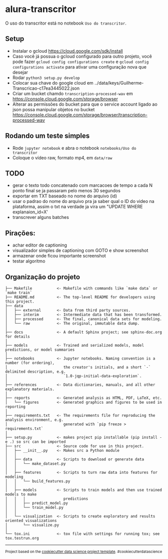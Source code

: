 alura-transcritor
==============================

O uso do transcritor está no notebook `Uso do transcritor`.

Setup
-----

- Instalar o gcloud https://cloud.google.com/sdk/install
- Caso você já possua o gcloud configurado para outro projeto, você pode fazer `gcloud config configurations create` e `gcloud config configurations activate`  para ativar uma configuração nova que desejar
- Rodar `python3 setup.py develop`
- Colocar sua chave do google cloud em ../data/keys/Guilherme-Transcricao-c17ea3445022.json
- Criar um bucket chamdo `transcription-processed-wav` em https://console.cloud.google.com/storage/browser
- Alterar as permissões do bucket para que o service account ligado ao json possa manipular objetos no bucket https://console.cloud.google.com/storage/browser/transcription-processed-wav

Rodando um teste simples
------------------------

- Rode `jupyter notebook` e abra o notebook `notebooks/Uso do transcritor`
- Coloque o vídeo raw, formato mp4, em `data/raw`

TODO
----

- gerar o texto todo concatenado com marcacoes de tempo a cada N ponto final se ja passaram pelo menos 30 segundos
- exportar em TXT baseado no nome do arquivo (id)
- usar o padrao do nome do arquivo pra ja saber qual o ID do video na plataforma, assim o txt na verdade ja vira um "UPDATE WHERE explanaion_id=X'
- transcrever alguns batches

Pirações:
---------

- achar editor de captioning
- visualizador simples de captioning com GOTO e show screenshot
- armazenar onde ficou importante screenshot
- testar algoritmo

Organização do projeto
------------

    ├── Makefile           <- Makefile with commands like `make data` or `make train`
    ├── README.md          <- The top-level README for developers using this project.
    ├── data
    │   ├── external       <- Data from third party sources.
    │   ├── interim        <- Intermediate data that has been transformed.
    │   ├── processed      <- The final, canonical data sets for modeling.
    │   └── raw            <- The original, immutable data dump.
    │
    ├── docs               <- A default Sphinx project; see sphinx-doc.org for details
    │
    ├── models             <- Trained and serialized models, model predictions, or model summaries
    │
    ├── notebooks          <- Jupyter notebooks. Naming convention is a number (for ordering),
    │                         the creator's initials, and a short `-` delimited description, e.g.
    │                         `1.0-jqp-initial-data-exploration`.
    │
    ├── references         <- Data dictionaries, manuals, and all other explanatory materials.
    │
    ├── reports            <- Generated analysis as HTML, PDF, LaTeX, etc.
    │   └── figures        <- Generated graphics and figures to be used in reporting
    │
    ├── requirements.txt   <- The requirements file for reproducing the analysis environment, e.g.
    │                         generated with `pip freeze > requirements.txt`
    │
    ├── setup.py           <- makes project pip installable (pip install -e .) so src can be imported
    ├── src                <- Source code for use in this project.
    │   ├── __init__.py    <- Makes src a Python module
    │   │
    │   ├── data           <- Scripts to download or generate data
    │   │   └── make_dataset.py
    │   │
    │   ├── features       <- Scripts to turn raw data into features for modeling
    │   │   └── build_features.py
    │   │
    │   ├── models         <- Scripts to train models and then use trained models to make
    │   │   │                 predictions
    │   │   ├── predict_model.py
    │   │   └── train_model.py
    │   │
    │   └── visualization  <- Scripts to create exploratory and results oriented visualizations
    │       └── visualize.py
    │
    └── tox.ini            <- tox file with settings for running tox; see tox.testrun.org


--------

<p><small>Project based on the <a target="_blank" href="https://drivendata.github.io/cookiecutter-data-science/">cookiecutter data science project template</a>. #cookiecutterdatascience</small></p>
